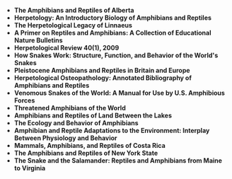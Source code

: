 <ul>
 <li><b><a target="_blank" href="https://github.com/manjunath5496/Herpetology-Books/blob/master/hep(1).pdf" style="text-decoration:none;">The Amphibians and Reptiles of Alberta</a></b></li>
  
<li><b><a target="_blank" href="https://github.com/manjunath5496/Herpetology-Books/blob/master/hep(2).pdf" style="text-decoration:none;">Herpetology: An Introductory Biology of Amphibians and Reptiles </a></b></li>  
  
<li><b><a target="_blank" href="https://github.com/manjunath5496/Herpetology-Books/blob/master/hep(3).pdf" style="text-decoration:none;">The Herpetological Legacy of Linnaeus</a></b></li>
                               
  <li><b><a target="_blank" href="https://github.com/manjunath5496/Herpetology-Books/blob/master/hep(5).pdf" style="text-decoration:none;">A Primer on Reptiles and Amphibians: A Collection of Educational Nature Bulletins</a></b></li>   

 <li><b><a target="_blank" href="https://github.com/manjunath5496/Herpetology-Books/blob/master/hep(6).pdf" style="text-decoration:none;"> Herpetological Review 40(1), 2009</a></b></li>
                <li><b><a target="_blank" href="https://github.com/manjunath5496/Herpetology-Books/blob/master/hep(7).pdf" style="text-decoration:none;">How Snakes Work: Structure, Function, and Behavior of the World's Snakes</a></b></li>  
         <li><b><a target="_blank" href="https://github.com/manjunath5496/Herpetology-Books/blob/master/hep(8).pdf" style="text-decoration:none;">Pleistocene Amphibians and Reptiles in Britain and Europe </a></b></li>                 
 <li><b><a target="_blank" href="https://github.com/manjunath5496/Herpetology-Books/blob/master/hep(9).pdf" style="text-decoration:none;">Herpetological Osteopathology: Annotated Bibliography of Amphibians and Reptiles </a></b></li>                              

 <li><b><a target="_blank" href="https://github.com/manjunath5496/Herpetology-Books/blob/master/hep(10).pdf" style="text-decoration:none;"> Venomous Snakes of the World: A Manual for Use by U.S. Amphibious Forces</a></b></li>
                
  <li><b><a target="_blank" href="https://github.com/manjunath5496/Herpetology-Books/blob/master/hep(11).pdf" style="text-decoration:none;"> Threatened Amphibians of the World</a></b></li>
 
<li><b><a target="_blank" href="https://github.com/manjunath5496/Herpetology-Books/blob/master/hep(12).pdf" style="text-decoration:none;">Amphibians and Reptiles of Land Between the Lakes</a></b></li>  
         <li><b><a target="_blank" href="https://github.com/manjunath5496/Herpetology-Books/blob/master/hep(13).pdf" style="text-decoration:none;">The Ecology and Behavior of Amphibians </a></b></li>                 
 <li><b><a target="_blank" href="https://github.com/manjunath5496/Herpetology-Books/blob/master/hep(14).pdf" style="text-decoration:none;">Amphibian and Reptile Adaptations to the Environment: Interplay Between Physiology and Behavior </a></b></li>                              

 <li><b><a target="_blank" href="https://github.com/manjunath5496/Herpetology-Books/blob/master/hep(15).pdf" style="text-decoration:none;"> Mammals, Amphibians, and Reptiles of Costa Rica</a></b></li>
                
  <li><b><a target="_blank" href="https://github.com/manjunath5496/Herpetology-Books/blob/master/hep(16).pdf" style="text-decoration:none;"> The Amphibians and Reptiles of New York State</a></b></li>
 
   <li><b><a target="_blank" href="https://github.com/manjunath5496/Herpetology-Books/blob/master/hep(17).pdf" style="text-decoration:none;"> The Snake and the Salamander: Reptiles and Amphibians from Maine to Virginia</a></b></li>
 

</ul>
